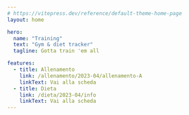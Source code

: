 ```yaml
---
# https://vitepress.dev/reference/default-theme-home-page
layout: home

hero:
  name: "Training"
  text: "Gym & diet tracker"
  tagline: Gotta train 'em all

features:
  - title: Allenamento
    link: /allenamento/2023-04/allenamento-A
    linkText: Vai alla scheda
  - title: Dieta
    link: /dieta/2023-04/info
    linkText: Vai alla scheda
---
```


